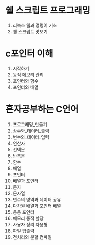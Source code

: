 # 쉘 스크립트 프로그래밍

01. 리눅스 쉘과 명령어 기초
02. 쉘 스크립트 맛보기

# c포인터 이해

01. 시작하기
02. 동적 메모리 관리
03. 포인터와 함수
04. 포인터와 배열

# 혼자공부하는 C언어

01. 프로그래밍_만들기
02. 상수와_데이터_출력
03. 변수와_데이터_입력
04. 연산자
05. 선택문
06. 반복문
07. 함수
08. 배열
09. 포인터
10. 배열과 포인터
11. 문자
12. 문자열
13. 변수의 영역과 데이터 공유
14. 다차원 배열과 포인터 배열
15. 응용 포인터
16. 메모리 종적 할당
17. 사용자 정리 자용형
18. 파일 입출력
19. 전처리와 분할 컴파일
